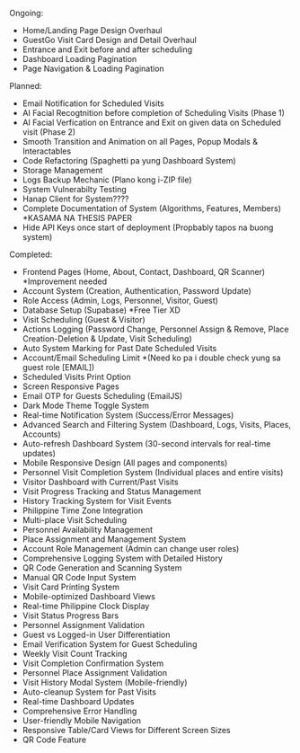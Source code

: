 Ongoing:
 - Home/Landing Page Design Overhaul
 - GuestGo Visit Card Design and Detail Overhaul
 - Entrance and Exit before and after scheduling
 - Dashboard Loading Pagination
 - Page Navigation & Loading Pagination

Planned:

 - Email Notification for Scheduled Visits
 - AI Facial Recogtnition before completion of Scheduling Visits (Phase 1)
 - AI Facial Verfication on Entrance and Exit on given data on Scheduled visit (Phase 2)
 - Smooth Transition and Animation on all Pages, Popup Modals & Interactables
 - Code Refactoring (Spaghetti pa yung Dashboard System)
 - Storage Management
 - Logs Backup Mechanic (Plano kong i-ZIP file)
 - System Vulnerabilty Testing
 - Hanap Client for System????
 - Complete Documentation of System (Algorithms, Features, Members) *KASAMA NA THESIS PAPER
 - Hide API Keys once start of deployment (Propbably tapos na buong system)

Completed:
 - Frontend Pages (Home, About, Contact, Dashboard, QR Scanner) *Improvement needed
 - Account System (Creation, Authentication, Password Update)
 - Role Access (Admin, Logs, Personnel, Visitor, Guest)
 - Database Setup (Supabase) *Free Tier XD
 - Visit Scheduling (Guest & Visitor)
 - Actions Logging (Password Change, Personnel Assign & Remove, Place Creation-Deletion & Update, Visit Scheduling)
 - Auto System Marking for Past Date Scheduled Visits
 - Account/Email Scheduling Limit *(Need ko pa i double check yung sa guest role [EMAIL])
 - Scheduled Visits Print Option
 - Screen Responsive Pages
 - Email OTP for Guests Scheduling (EmailJS)
 - Dark Mode Theme Toggle System
 - Real-time Notification System (Success/Error Messages)
 - Advanced Search and Filtering System (Dashboard, Logs, Visits, Places, Accounts)
 - Auto-refresh Dashboard System (30-second intervals for real-time updates)
 - Mobile Responsive Design (All pages and components)
 - Personnel Visit Completion System (Individual places and entire visits)
 - Visitor Dashboard with Current/Past Visits
 - Visit Progress Tracking and Status Management
 - History Tracking System for Visit Events
 - Philippine Time Zone Integration
 - Multi-place Visit Scheduling
 - Personnel Availability Management
 - Place Assignment and Management System
 - Account Role Management (Admin can change user roles)
 - Comprehensive Logging System with Detailed History
 - QR Code Generation and Scanning System
 - Manual QR Code Input System
 - Visit Card Printing System
 - Mobile-optimized Dashboard Views
 - Real-time Philippine Clock Display
 - Visit Status Progress Bars
 - Personnel Assignment Validation
 - Guest vs Logged-in User Differentiation
 - Email Verification System for Guest Scheduling
 - Weekly Visit Count Tracking
 - Visit Completion Confirmation System
 - Personnel Place Assignment Validation
 - Visit History Modal System (Mobile-friendly)
 - Auto-cleanup System for Past Visits
 - Real-time Dashboard Updates
 - Comprehensive Error Handling
 - User-friendly Mobile Navigation
 - Responsive Table/Card Views for Different Screen Sizes
 - QR Code Feature